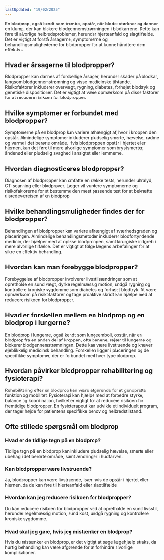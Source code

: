 ```yaml
---
lastUpdated: "19/02/2025"
---
```


En blodprop, også kendt som trombe, opstår, når blodet størkner og danner en klump, der kan blokere blodgennemstrømningen i blodkarrene. Dette kan føre til alvorlige helbredsproblemer, herunder hjerteanfald og slagtilfælde. Det er vigtigt at forstå årsagerne, symptomerne og behandlingsmulighederne for blodpropper for at kunne håndtere dem effektivt.

## Hvad er årsagerne til blodpropper?

Blodpropper kan dannes af forskellige årsager, herunder skader på blodkar, langsom blodgennemstrømning og visse medicinske tilstande. Risikofaktorer inkluderer overvægt, rygning, diabetes, forhøjet blodtryk og genetiske dispositioner. Det er vigtigt at være opmærksom på disse faktorer for at reducere risikoen for blodpropper.

## Hvilke symptomer er forbundet med blodpropper?

Symptomerne på en blodprop kan variere afhængigt af, hvor i kroppen den opstår. Almindelige symptomer inkluderer pludselig smerte, hævelse, rødme og varme i det berørte område. Hvis blodproppen opstår i hjertet eller hjernen, kan det føre til mere alvorlige symptomer som brystsmerter, åndenød eller pludselig svaghed i ansigtet eller lemmerne.

## Hvordan diagnosticeres blodpropper?

Diagnosen af blodpropper kan omfatte en række tests, herunder ultralyd, CT-scanning eller blodprøver. Læger vil vurdere symptomerne og risikofaktorerne for at bestemme den mest passende test for at bekræfte tilstedeværelsen af en blodprop.

## Hvilke behandlingsmuligheder findes der for blodpropper?

Behandlingen af blodpropper kan variere afhængigt af sværhedsgraden og placeringen. Almindelige behandlingsmetoder inkluderer blodfortyndende medicin, der hjælper med at opløse blodproppen, samt kirurgiske indgreb i mere alvorlige tilfælde. Det er vigtigt at følge lægens anbefalinger for at sikre en effektiv behandling.

## Hvordan kan man forebygge blodpropper?

Forebyggelse af blodpropper involverer livsstilsændringer som at opretholde en sund vægt, dyrke regelmæssig motion, undgå rygning og kontrollere kroniske sygdomme som diabetes og forhøjet blodtryk. At være opmærksom på risikofaktorer og tage proaktive skridt kan hjælpe med at reducere risikoen for blodpropper.

## Hvad er forskellen mellem en blodprop og en blodprop i lungerne?

En blodprop i lungerne, også kendt som lungeemboli, opstår, når en blodprop fra en anden del af kroppen, ofte benene, rejser til lungerne og blokerer blodgennemstrømningen. Dette kan være livstruende og kræver øjeblikkelig medicinsk behandling. Forskellen ligger i placeringen og de specifikke symptomer, der er forbundet med hver type blodprop.

## Hvordan påvirker blodpropper rehabilitering og fysioterapi?

Rehabilitering efter en blodprop kan være afgørende for at genoprette funktion og mobilitet. Fysioterapi kan hjælpe med at forbedre styrke, balance og koordination, hvilket er vigtigt for at reducere risikoen for fremtidige blodpropper. En fysioterapeut kan udvikle et individuelt program, der tager højde for patientens specifikke behov og helbredstilstand.

## Ofte stillede spørgsmål om blodprop

### Hvad er de tidlige tegn på en blodprop?

Tidlige tegn på en blodprop kan inkludere pludselig hævelse, smerte eller ubehag i det berørte område, samt ændringer i hudfarven.

### Kan blodpropper være livstruende?

Ja, blodpropper kan være livstruende, især hvis de opstår i hjertet eller hjernen, da de kan føre til hjerteanfald eller slagtilfælde.

### Hvordan kan jeg reducere risikoen for blodpropper?

Du kan reducere risikoen for blodpropper ved at opretholde en sund livsstil, herunder regelmæssig motion, sund kost, undgå rygning og kontrollere kroniske sygdomme.

### Hvad skal jeg gøre, hvis jeg mistænker en blodprop?

Hvis du mistænker en blodprop, er det vigtigt at søge lægehjælp straks, da hurtig behandling kan være afgørende for at forhindre alvorlige komplikationer.
